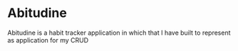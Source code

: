 # Abitudine 

Abitudine is a habit tracker application in which that I have built to represent as application for my CRUD 

